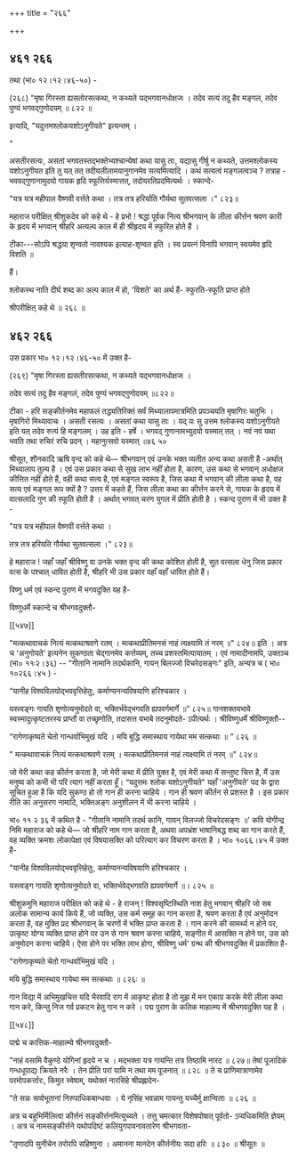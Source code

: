 +++
title = "२६६"

+++


## ४६१ २६६
तथा (भा० १२।१२।४६-५०) - 

(२६८) "मृषा गिरस्ता ह्यसतोरसत्कथा, न कथ्यते यद्भगवानधोक्षजः । तदेव सत्यं तदु हैव मङ्गल, तदेव पुण्यं भगवद्गुणोदयम् ॥ ८२२ ॥ 

इत्यादि, "यदुत्तमश्लोकयशोऽनुगीयते" इत्यन्तम् । 

" 



असतीरसत्यः, असतां भगवतस्तद्भक्तेभ्यश्चान्येषां कथा यासु ताः, यद्यासु गीर्षु न कथ्यते, उत्तमश्लोकस्य यशोऽनुगीयत इति तु यत् तत् तदीयलीलामयानुगानमेव सत्यमित्यादि । कथं सत्यत्वं मङ्गलत्वञ्च ? तत्राह - भववद्गुणानामुदयो गायक हृदि स्फूत्तिर्यस्मात्तत्, तदोयरतिप्रदमित्यर्थः । स्कान्दे- 

"यत्र यत्र महीपाल वैष्णवी वर्त्तते कथा । तत्र तत्र हरिर्याति गौर्यथा सुतवत्सला ।" ८२३॥ 

महाराज परीक्षित् श्रीशुकदेव को कहे थे - हे प्रभो ! श्रद्धा पूर्वक नित्य श्रीभगवान् के लीला कीर्त्तन श्रवण कारी के हृदय में भगवान् श्रीहरि अत्यल्प काल में ही श्रीहृदय में स्फुरित होते हैं । 

टीका---सोऽपि श्रद्धया शृण्वतो नावश्यक इत्याह-शृण्वत इति । स्व प्रयत्नं विनापि भगवान् स्वयमेव हृदि विशति ॥ 

हैं। 

श्लोकस्थ नाति दीर्घ शब्द का अल्प काल में हो, 'विशते' का अर्थ हैं- स्फुरति-स्फूति प्राप्त होते 

श्रीपरीक्षित् कहे थे ॥ २६८ ॥ 


## ४६२ २६६
उस प्रकार भा० १२।१२।४६-५० में उक्त है- 

(२६९) "मृषा गिरस्ता ह्यसतीरसत्कथा, न कथ्यते यद्भगवानधोक्षजः । 

तदेव सत्यं तदु हैव मङ्गलं, तदेव पुण्यं भगवद्गुणोदयम् ॥८२२॥ 

टीका - हरि सङ्कीर्तनमेव महाफलं तद्ध्यतिरिक्तं सर्वं मिथ्यालापमात्रमिति प्रपञ्चयति मृषागिरः चतुभिः । मृषागिरो मिथ्यावाचः । असती रसत्यः । असतां कथा यासु ताः । यद् यः सु उत्तम श्लोकस्य यशोऽनुगीयते इति यत् तदेव रुत्यं हि मङ्गलम् । उह इति - हर्षे । भगवद् गुणानामभ्युदयो यस्मात् तत् । नवं नवं यथा भवति तथा रुचिरं रुचि प्रदन् । महानुत्सवो यस्मात् ॥४६ ५० 

श्रीसूत, शौनकादि ऋषि वृन्द को कहे थे— श्रीभगवान् एवं उनके भक्त व्यतीत अन्य कथा असती है -अर्थात् मिथ्यालाप तुल्य है । एवं उस प्रकार कथा से सुख लाभ नहीं होता है, कारण, उस कथा से भगवान् अधोक्षज कीत्तित नहीं होते हैं, वही कथा सत्य है, एवं मङ्गल स्वरूप है, जिस कथा में भगवान् की लीला कथा है, वह सत्य एवं मङ्गल रूप क्यों है ? उत्तर में कहते हैं, जिस लीला कथा का कीर्त्तन करने से, गायक के हृदय में वात्सलादि गुण की स्फूति होती है । अर्थात् भगवत् चरण युगल में प्रीति होती है । स्कन्द पुराण में भी उक्त है - 

"यत्र यत्र महीपाल वैष्णवी वर्त्तते कथा । 

तत्र तत्र हरियति गौर्यथा सुतवत्सला ।" ८२३॥ 

हे महाराज ! जहाँ जहाँ श्रीविष्णु वा उनके भक्त वृन्द की कथा कोशित होती है, सुत वत्सला धेनु जिस प्रकार वत्स के पश्चात् धावित होती है, श्रीहरि भी उस प्रकार वहाँ वहाँ धावित होते हैं। 

विष्णु धर्म एवं स्कन्द पुराण में भगवदुक्ति यह है- 



विष्णुधर्मे स्कान्दे च श्रीभगवदुक्तौ- 

[[५४७]]

"मत्कथावाचकं नित्यं मत्कथाश्रवणे रतम् । मत्कथाप्रीतिमनसं नाहं त्यक्ष्यामि तं नरम् ॥" ८२४॥ इति । अत्र च 'अनुगोयते' इत्यनेन सुकण्ठता चेद्गानमेव कर्त्तव्यम्, तच्च प्रशस्तमित्यायातम् । एवं नामादीनामपि, उक्तञ्च (भा० ११ः२।३६) -- "गीतानि नामानि तदर्थकानि, गायन् बिलज्जो विचरेदसङ्गः" इति, अन्यत्र च ( भा० १०२६६।४५ ) - 

“यानीह विश्वविलयोद्भववृत्तिहेतुः, कर्माण्यनन्यविषयाणि हरिश्चकार । 

यस्त्वङ्गः गायति शृणोत्यनुमोदते वा, भक्तिर्भवेद्भगवति ह्यपवर्गमार्गे ॥” ८२५॥ गानशक्तयभावे स्वस्मादुत्कृष्टतरस्य प्राप्तौ वा तच्छृणोति, तदासत्त यभाबे तदनुमोदते- ऽपीत्यर्थः । श्रीविष्णुधर्मे श्रीविष्णूक्तौ-- 

“रागेणाकृष्यते चेतो गान्धर्वाभिमुखं यदि । मयि बुद्धि समास्थाय गायेथा मम सत्कथाः ॥ ” ८२६ ॥ 

" मत्कथावाचकं नित्यं मत्कथाश्रवणे रतम् । मत्कथाप्रीतिमनसं नाहं त्यक्ष्यामि तं नरम् ॥" ८२४॥ 

जो मेरी कथा कह कीर्तन करता है, जो मेरी कथा में प्रीति युक्त है, एवं मेरी कथा में सन्तुष्ट चित्त है, मैं उस मनुष्य को कभी भी परि त्याग नहीं करता हूँ। “यदुत्तमः श्लोक यशोऽनुगीयते" यहाँ 'अनुगीयते' पद के द्वारा सूचित हुआ है कि यदि सुकण्ठ हो तो गान ही करना चाहिये । गान ही श्रवण कीर्तन से प्रशस्त है । इस प्रकार रीति का अनुसरण नामादि, भक्तिअङ्ग अनुशीलन में भी करना चाहिये । 

भा० ११ २ ३६ में कथित है - "गीतानि नामानि तदर्थ कानि, गायन् विलज्जो विचरेदसङ्गः ॥' कवि योगीन्द्र निमि महाराज को कहे थे— जो श्रीहरि नाम गान करता है, अथवा अपभ्रंश भाषानिबद्ध शब्द का गान करते हैं, वह व्यक्ति क्रमशः लोकापेक्षा एवं विषयासक्ति को परित्याग कर विचरण करता है । भा० १०६६।४५ में उक्त है- 

"यानीह विश्वविलयोद्भववृत्तिहेतुः, कर्माण्यनन्यविषयाणि हरिश्चकार । 

यस्त्वङ्ग गायति शृणोत्यनुमोदते वा, भक्तिर्भवेद्भगवति ह्यपवर्गमार्गे ॥। ८२५ ॥ 

श्रीशुकमुनि महाराज परीक्षित को कहे थे - हे राजन् ! विश्वसृष्टिस्थिति नाश हेतु भगवान् श्रीहरि जो सब अलोक सामान्य कार्य किये हैं, जो व्यक्ति, उस कर्म समूह का गान करता है, श्रवण करता है एवं अनुमोदन करता है, वह मुक्ति प्रद श्रीभगवान् के चरणों में भक्ति प्राप्त करता है । गान करने की सामर्थ्य न होने पर, उत्कृष्ट योग्य व्यक्ति प्राप्त होने पर उन से गान श्रवण करना चाहिये, सङ्गीत में आसक्ति न होने पर, उस को अनुमोदन करना चाहिये। ऐसा होने पर भक्ति लाभ होगा, श्रीविष्णु धर्म' ग्रन्थ की श्रीभगवदुक्ति में प्रकाशित है- 

"रागेणाकृष्यते चेतो गान्धर्वाभिमुखं यदि । 

मयि बुद्धि समास्थाय गायेथा मम सत्कथाः ॥ ८२६ः ॥ 

गान विद्या में अभिमुखचित्त यदि भैरवादि राग में आकृष्ट होता है तो मुझ में मन एकाग्र करके मेरी लीला कथा गान करे, किन्तु निज गर्व प्रकटन हेतु गान न करे । पद्म पुराण के कतिक माहात्म्य में श्रीभगवदुक्ति यह है । 

[[५४८]] 

पाद्मे च कात्तिक-माहात्म्ये श्रीभगवदुक्तौ- 



"नाहं वसामि वैकुण्ठे योगिनां हृदये न च । मद्भक्ता यत्र गायन्ति तत्र तिष्ठामि नारद ॥ ८२७॥ तेषां पूजादिकं गन्धधूपाद्यः क्रियते नरैः । तेन प्रीति परां यामि न तथा मम पूजनात् ॥ ८२८ ॥ ते च प्राणिमात्राणामेव परमोपकर्त्तारः, किमुत स्वेषाम्, यथोक्तं नारसिंहे श्रीप्रह्लादेन- 

"ते सन्नः सर्व्वभूतानां निरुपाधिकबान्धवाः । ये नृसिंह भवन्नाम गायन्तु यच्चैर्मु क्षान्विताः ॥ ८२६ ॥ 

अत्र च बहुभिर्मिलित्वा कीर्त्तनं सङ्कीर्त्तनमित्युच्यते । तत्तु चमत्कार विशेषपोषात् पूर्वतो- ऽप्यधिकमिति ज्ञेयम् । अत्र च नामसङ्कीर्त्तने यथोपदिष्टं कलियुगपावनावतारेण श्रीभगवता- 

"तृणादपि सुनीचेन तरोरपि सहिष्णुना । अमानना मानदेन कीर्त्तनीयः सदा हरिः ॥ ८३० ॥ श्रीसूतः ॥ 
